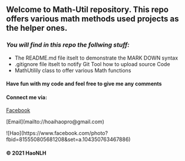 ## Welcome to Math-Util repository. This repo offers various math methods used projects as the helper ones.

### _You will find in this repo the follwing stuff:_
* The README.md file itselt to demonstrate the MARK DOWN syntax
* .gitignore file itselt to notify Git Tool how to upload source Code
* MathUtilily class to offer various Math functions

#### Have fun with my code and feel free to give me any comments

#### Connect me via:
[Facebook](http://facebook.com/hao.nguyenle.395)
<p>[Email](mailto://hoaihaopro@gmail.com)</p>
![Hao](https://www.facebook.com/photo?fbid=815550805681208&set=a.104350763467886)

#### © 2021 HaoNLH